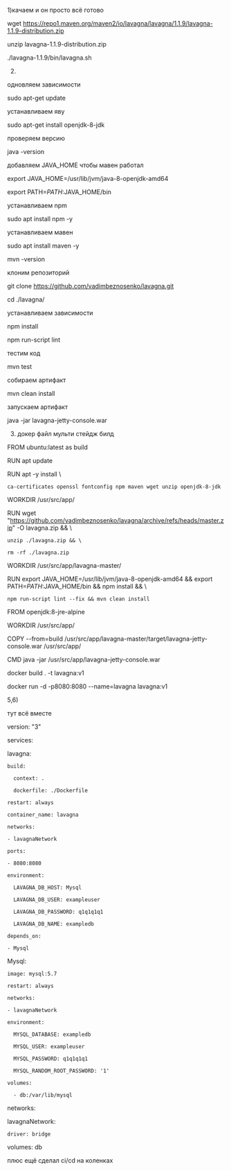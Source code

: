1)качаем и он просто всё готово

wget https://repo1.maven.org/maven2/io/lavagna/lavagna/1.1.9/lavagna-1.1.9-distribution.zip

unzip lavagna-1.1.9-distribution.zip

./lavagna-1.1.9/bin/lavagna.sh






2)

одновляем зависимости 

sudo apt-get update

устанавливаем яву

sudo apt-get install openjdk-8-jdk

проверяем версию 

java -version

добавляем JAVA_HOME чтобы мавен работал 

export JAVA_HOME=/usr/lib/jvm/java-8-openjdk-amd64

export PATH=$PATH:$JAVA_HOME/bin

устанавливаем npm

sudo apt install npm -y

устанавливаем мавен

sudo apt install maven -y

mvn -version

клоним репозиторий

git clone https://github.com/vadimbeznosenko/lavagna.git

cd ./lavagna/

устанавливаем зависимости 

npm install

npm run-script lint

тестим код 

mvn test

собираем артифакт 

mvn clean install

запускаем артифакт

java -jar lavagna-jetty-console.war


3) докер файл мульти стейдж билд

FROM ubuntu:latest as build

RUN apt update

RUN apt -y install \

    ca-certificates openssl fontconfig npm maven wget unzip openjdk-8-jdk
	
WORKDIR /usr/src/app/

RUN wget "https://github.com/vadimbeznosenko/lavagna/archive/refs/heads/master.zip" -O lavagna.zip && \

    unzip ./lavagna.zip && \
	
    rm -rf ./lavagna.zip
	
WORKDIR /usr/src/app/lavagna-master/

RUN export JAVA_HOME=/usr/lib/jvm/java-8-openjdk-amd64 && export PATH=$PATH:$JAVA_HOME/bin && npm install && \

    npm run-script lint --fix && mvn clean install

FROM openjdk:8-jre-alpine

WORKDIR /usr/src/app/

COPY --from=build /usr/src/app/lavagna-master/target/lavagna-jetty-console.war /usr/src/app/

CMD java -jar /usr/src/app/lavagna-jetty-console.war

docker build . -t lavagna:v1

docker run -d -p8080:8080 --name=lavagna lavagna:v1

5,6)

тут всё вместе

version: "3"

services:

  lavagna:
  
    build:
	
      context: .
	  
      dockerfile: ./Dockerfile
	  
    restart: always
	
    container_name: lavagna
	
    networks:
	
    - lavagnaNetwork
	
    ports:
	
    - 8080:8080
	
    environment:
	
      LAVAGNA_DB_HOST: Mysql
	  
      LAVAGNA_DB_USER: exampleuser
	  
      LAVAGNA_DB_PASSWORD: q1q1q1q1
	  
      LAVAGNA_DB_NAME: exampledb
	  
    depends_on:
	
    - Mysql
	
  Mysql:
  
    image: mysql:5.7
	
    restart: always
	
    networks:
	
    - lavagnaNetwork
	
    environment:
	
      MYSQL_DATABASE: exampledb
	  
      MYSQL_USER: exampleuser
	  
      MYSQL_PASSWORD: q1q1q1q1
	  
      MYSQL_RANDOM_ROOT_PASSWORD: '1'
	  
    volumes:
	
      - db:/var/lib/mysql
	  
networks:

  lavagnaNetwork:
  
    driver: bridge

volumes:
  db
  
  
  
  плюс ещё сделал ci/cd на коленках